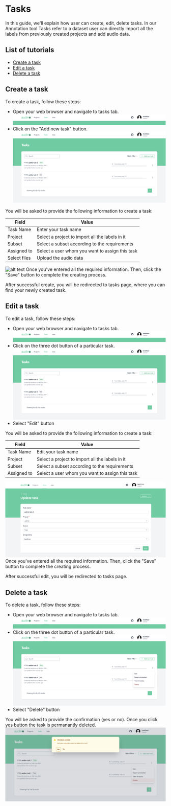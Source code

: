 
# Tasks

In this guide, we'll explain how user can create, edit, delete tasks. In our Annotation tool Tasks refer to a dataset user can directly import all the labels from previously created projects and add audio data.

## List of tutorials

- [Create a task](#create-a-task)
- [Edit a task](#edit-a-task)
- [Delete a task](#delete-a-task)

## Create a task

To create a task, follow these steps:

- Open your web browser and navigate to tasks tab.
![alt text](../assets/task-appbar-new.png)
- Click on the "Add new task" button.
![alt text](../assets/task-page-new.png)

You will be asked to provide the following information to create a task:

| Field             | Value                                                                |
| ----------------- | ------------------------------------------------------------------ |
| Task Name |  Enter your task name |
| Project|  Select a project to import all the labels in it |
| Subset |  Select a subset according to the requirements |
| Assigned to |  Select a user whom you want to assign this task 
| Select files |  Upload the audio data |

![alt text](../assets/task-add.png)
Once you've entered all the required information. Then, click the "Save" button to complete the creating process.


After successful create, you will be redirected to tasks page, where you can find your newly created task.

## Edit a task

To edit a task, follow these steps:

- Open your web browser and navigate to tasks tab.
![alt text](../assets/task-appbar-new.png)
- Click on the three dot button of a particular task.
![alt text](../assets/task-page-new.png)
- Select "Edit" button

You will be asked to provide the following information to create a task:

| Field             | Value                                                                |
| ----------------- | ------------------------------------------------------------------ |
| Task Name |  Edit your task name |
| Project|  Select a project to import all the labels in it |
| Subset |  Select a subset according to the requirements |
| Assigned to |  Select a user whom you want to assign this task 

![alt text](../assets/task-edit-new.png)
Once you've entered all the required information. Then, click the "Save" button to complete the creating process.

After successful edit, you will be redirected to tasks page.

## Delete a task

To delete a task, follow these steps:

- Open your web browser and navigate to tasks tab.
![alt text](../assets/task-appbar-new.png)
- Click on the three dot button of a particular task.
![alt text](../assets/task-page-popover.png)
- Select "Delete" button

You will be asked to provide the confirmation (yes or no). Once you click yes button the task is permanantly deleted. 
![alt text](../assets/task-delete.png)